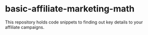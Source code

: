 # basic-affiliate-marketing-math
This repository holds code snippets to finding out key details to your affiliate campaigns.
